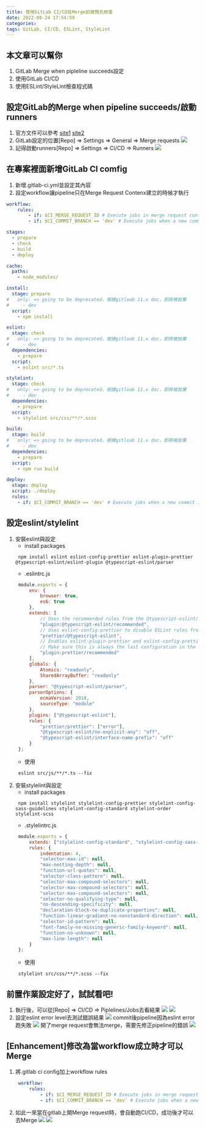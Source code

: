```yaml
---
title: 使用GitLab CI/CD在Merge前做預先檢查
date: 2022-08-24 17:54:59
categories:
tags: GitLab, CI/CD, ESLint, StyleLint
---
```


## 本文章可以幫你
1. GitLab Merge when pipleline succeeds設定
2. 使用GitLab CI/CD
3. 使用ESLint/StyleLint檢查程式碼

## 設定GitLab的Merge when pipeline succeeds/啟動runners

1. 官方文件可以參考 [site1](https://docs.gitlab.com/ee/user/project/merge_requests/merge_when_pipeline_succeeds.html)
   [site2](https://gitlab.ict888.net/help/ci/merge_request_pipelines/index.md#pipelines-for-merge-requests)
2. GitLab設定的位置[Repo] => Settings => General => Merge requests
    ![](capture01.png)
3. 記得啟動runners[Repo] => Settings => CI/CD => Runners
    ![](capture02.png)

## 在專案裡面新增GitLab CI comfig
1. 新增.gitlab-ci.yml並設定其內容
2. 設定workflow讓pipeline只在Merge Request Contenx建立的時候才執行
``` yml
workflow:
    rules:
        - if: $CI_MERGE_REQUEST_ID # Execute jobs in merge request context
        - if: $CI_COMMIT_BRANCH == 'dev' # Execute jobs when a new commit is pushed to dev branch

stages:
  - prepare
  - check
  - build
  - deploy

cache:
  paths:
    - node_modules/

install:
  stage: prepare
#   only: => going to be deprecated，根據gitloab 11.x doc，即將被拋棄
#     - dev
  script:
    - npm install

eslint:
  stage: check
#   only: => going to be deprecated，根據gitloab 11.x doc，即將被拋棄
#     - dev
  dependencies:
    - prepare
  script:
    - eslint src/*.ts

stylelint:
  stage: check
#   only: => going to be deprecated，根據gitloab 11.x doc，即將被拋棄
#     - dev
  dependencies:
    - prepare
  script:
    - stylelint src/css/**/*.scss

build:
  stage: build
#   only: => going to be deprecated，根據gitloab 11.x doc，即將被拋棄
#     - dev
  dependencies:
    - prepare
  script:
    - npm run build

deploy:
  stage: deploy
  script: ./deploy
  rules:
    - if: $CI_COMMIT_BRANCH == 'dev' # Execute jobs when a new commit is pushed to dev branch
```

## 設定eslint/stylelint

1. 安裝eslint與設定
   - install packages
   ``` batch
    npm install eslint eslint-config-prettier eslint-plugin-prettier @typescript-eslint/eslint-plugin @typescript-eslint/parser
   ```
   - .eslintrc.js
   ``` javascript
    module.exports = {
        env: {
            browser: true,
            es6: true
        },
        extends: [
            // Uses the recommended rules from the @typescript-eslint/eslint-plugin
            "plugin:@typescript-eslint/recommended",
            // Uses eslint-config-prettier to disable ESLint rules from @typescript-eslint/eslint-plugin that would conflict with prettier
            "prettier/@typescript-eslint",
            // Enables eslint-plugin-prettier and eslint-config-prettier. This will display prettier errors as ESLint errors.
            // Make sure this is always the last configuration in the extends array.
            "plugin:prettier/recommended"
        ],
        globals: {
            Atomics: "readonly",
            SharedArrayBuffer: "readonly"
        },
        parser: "@typescript-eslint/parser",
        parserOptions: {
            ecmaVersion: 2018,
            sourceType: "module"
        },
        plugins: ["@typescript-eslint"],
        rules: {
            "prettier/prettier": ["error"],
            "@typescript-eslint/no-explicit-any": "off",
            "@typescript-eslint/interface-name-prefix": "off"
        }
    };
   ```
   - 使用
   ``` batch
    eslint src/js/**/*.ts --fix
   ```
2. 安裝stylelint與設定
   - install packages
   ``` batch
    npm install stylelint stylelint-config-prettier stylelint-config-sass-guidelines stylelint-config-standard stylelint-order stylelint-scss
   ```
   - .stylelintrc.js
   ``` javascript
    module.exports = {
        extends: ["stylelint-config-standard", "stylelint-config-sass-guidelines"],
        rules: {
            indentation: 4,
            "selector-max-id": null,
            "max-nesting-depth": null,
            "function-url-quotes": null,
            "selector-class-pattern": null,
            "selector-max-compound-selectors": null,
            "selector-max-compound-selectors": null,
            "selector-max-compound-selectors": null,
            "selector-no-qualifying-type": null,
            "no-descending-specificity": null,
            "declaration-block-no-duplicate-properties": null,
            "function-linear-gradient-no-nonstandard-direction": null,
            "selector-id-pattern": null,
            "font-family-no-missing-generic-family-keyword": null,
            "function-no-unknown": null,
            "max-line-length": null
        }
    };
   ```
   - 使用
   ``` batch
    stylelint src/css/**/*.scss --fix
   ```

## 前置作業設定好了，試試看吧!

1. 執行後，可以從[Repo] => CI/CD => Piplelines/Jobs去看結果
    ![](capture03.png) 
    ![](capture04.png) 
2. 設定eslint error level去測試錯誤結果
   ![](capture05.png) 
   commit後pipeline因為eslint error跑失敗
   ![](capture06.png) 
   開了merge request會無法merge，需要先修正pipeline的錯誤
   ![](capture07.png) 

## [Enhancement]修改為當workflow成立時才可以Merge
1. 將.gitlab ci config加上workflow rules
   ``` yml
    workflow:
        rules:
            - if: $CI_MERGE_REQUEST_ID # Execute jobs in merge request context
            - if: $CI_COMMIT_BRANCH == 'dev' # Execute jobs when a new commit is pushed to dev branch
    ```
2. 如此一來當在gitlab上開Merge request時，會自動跑CI/CD，成功後才可以去Merge
![](capture08.png)
![](capture09.png)

